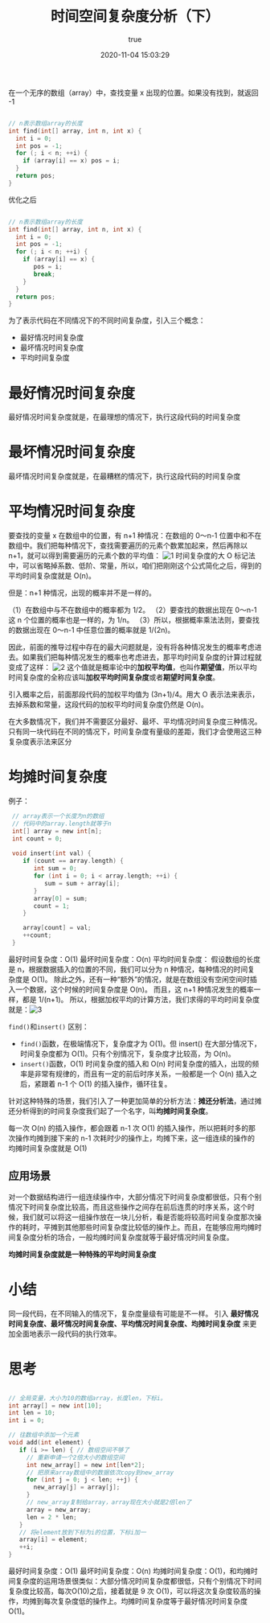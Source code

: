 ﻿---
title: 时间空间复杂度分析（下）
date: 2020-11-04 15:03:29
# permalink: /pages/8143cc480faf9a11
categories: 
  - 数据结构
tags: 
  - 复杂度
author: 
  name: yangxin
  link: https://github.com/yangxin6/data_structure
---


在一个无序的数组（array）中，查找变量 x 出现的位置。如果没有找到，就返回 -1
```c

// n表示数组array的长度
int find(int[] array, int n, int x) {
  int i = 0;
  int pos = -1;
  for (; i < n; ++i) {
    if (array[i] == x) pos = i;
  }
  return pos;
}
```
优化之后

```c

// n表示数组array的长度
int find(int[] array, int n, int x) {
  int i = 0;
  int pos = -1;
  for (; i < n; ++i) {
    if (array[i] == x) {
       pos = i;
       break;
    }
  }
  return pos;
}
```
为了表示代码在不同情况下的不同时间复杂度，引入三个概念：
- 最好情况时间复杂度
- 最坏情况时间复杂度
- 平均时间复杂度

# 最好情况时间复杂度
最好情况时间复杂度就是，在最理想的情况下，执行这段代码的时间复杂度
# 最坏情况时间复杂度
最坏情况时间复杂度就是，在最糟糕的情况下，执行这段代码的时间复杂度
# 平均情况时间复杂度
要查找的变量 x 在数组中的位置，有 n+1 种情况：在数组的 0～n-1 位置中和不在数组中。我们把每种情况下，查找需要遍历的元素个数累加起来，然后再除以 n+1，就可以得到需要遍历的元素个数的平均值：
![1](https://cdn.jsdelivr.net/gh/yangxin6/img-hosting@master/images/1.3s14fssqy6m0.jpeg)
时间复杂度的大 O 标记法中，可以省略掉系数、低阶、常量，所以，咱们把刚刚这个公式简化之后，得到的平均时间复杂度就是 O(n)。

但是：n+1 种情况，出现的概率并不是一样的。

（1）在数组中与不在数组中的概率都为 1/2。
（2）要查找的数据出现在 0～n-1 这 n 个位置的概率也是一样的，为 1/n。
（3）所以，根据概率乘法法则，要查找的数据出现在 0～n-1 中任意位置的概率就是 1/(2n)。

因此，前面的推导过程中存在的最大问题就是，没有将各种情况发生的概率考虑进去。如果我们把每种情况发生的概率也考虑进去，那平均时间复杂度的计算过程就变成了这样：
![2](https://cdn.jsdelivr.net/gh/yangxin6/img-hosting@master/images/2.4unmr16ilmo0.png)
这个值就是概率论中的**加权平均值**，也叫作**期望值**，所以平均时间复杂度的全称应该叫**加权平均时间复杂度**或者**期望时间复杂度**。


引入概率之后，前面那段代码的加权平均值为 (3n+1)/4。用大 O 表示法来表示，去掉系数和常量，这段代码的加权平均时间复杂度仍然是 O(n)。

在大多数情况下，我们并不需要区分最好、最坏、平均情况时间复杂度三种情况。只有同一块代码在不同的情况下，时间复杂度有量级的差距，我们才会使用这三种复杂度表示法来区分
# 均摊时间复杂度
例子：

```c
 // array表示一个长度为n的数组
 // 代码中的array.length就等于n
 int[] array = new int[n];
 int count = 0;
 
 void insert(int val) {
    if (count == array.length) {
       int sum = 0;
       for (int i = 0; i < array.length; ++i) {
          sum = sum + array[i];
       }
       array[0] = sum;
       count = 1;
    }

    array[count] = val;
    ++count;
 }
```
最好时间复杂度：O(1)
最坏时间复杂度：O(n)
平均时间复杂度：
假设数组的长度是 n，根据数据插入的位置的不同，我们可以分为 n 种情况，每种情况的时间复杂度是 O(1)。
除此之外，还有一种“额外”的情况，就是在数组没有空闲空间时插入一个数据，这个时候的时间复杂度是 O(n)。
而且，这 n+1 种情况发生的概率一样，都是 1/(n+1)。
所以，根据加权平均的计算方法，我们求得的平均时间复杂度就是：![3](https://cdn.jsdelivr.net/gh/yangxin6/img-hosting@master/images/3.4nw88pye34m0.jpeg)

`find()`和`insert()` 区别：
- `find()`函数，在极端情况下，复杂度才为 O(1)。但 insert() 在大部分情况下，时间复杂度都为 O(1)。只有个别情况下，复杂度才比较高，为 O(n)。
- `insert()`函数，O(1) 时间复杂度的插入和 O(n) 时间复杂度的插入，出现的频率是非常有规律的，而且有一定的前后时序关系，一般都是一个 O(n) 插入之后，紧跟着 n-1 个 O(1) 的插入操作，循环往复。

针对这种特殊的场景，我们引入了一种更加简单的分析方法：**摊还分析法**，通过摊还分析得到的时间复杂度我们起了一个名字，叫**均摊时间复杂度**。

每一次 O(n) 的插入操作，都会跟着 n-1 次 O(1) 的插入操作，所以把耗时多的那次操作均摊到接下来的 n-1 次耗时少的操作上，均摊下来，这一组连续的操作的均摊时间复杂度就是 O(1)

## 应用场景
对一个数据结构进行一组连续操作中，大部分情况下时间复杂度都很低，只有个别情况下时间复杂度比较高，而且这些操作之间存在前后连贯的时序关系，这个时候，我们就可以将这一组操作放在一块儿分析，看是否能将较高时间复杂度那次操作的耗时，平摊到其他那些时间复杂度比较低的操作上。而且，在能够应用均摊时间复杂度分析的场合，一般均摊时间复杂度就等于最好情况时间复杂度。

**均摊时间复杂度就是一种特殊的平均时间复杂度**

# 小结
同一段代码，在不同输入的情况下，复杂度量级有可能是不一样。
引入 **最好情况时间复杂度、最坏情况时间复杂度、平均情况时间复杂度、均摊时间复杂度** 来更加全面地表示一段代码的执行效率。

# 思考

```c

// 全局变量，大小为10的数组array，长度len，下标i。
int array[] = new int[10]; 
int len = 10;
int i = 0;

// 往数组中添加一个元素
void add(int element) {
   if (i >= len) { // 数组空间不够了
     // 重新申请一个2倍大小的数组空间
     int new_array[] = new int[len*2];
     // 把原来array数组中的数据依次copy到new_array
     for (int j = 0; j < len; ++j) {
       new_array[j] = array[j];
     }
     // new_array复制给array，array现在大小就是2倍len了
     array = new_array;
     len = 2 * len;
   }
   // 将element放到下标为i的位置，下标i加一
   array[i] = element;
   ++i;
}
```
最好时间复杂度：O(1)
最坏时间复杂度：O(n)
均摊时间复杂度：O(1)，和均摊时间复杂度的运用场景很类似：大部分情况时间复杂度都很低，只有个别情况下时间复杂度比较高，每次O(10)之后，接着就是 9 次 O(1)，可以将这次复杂度较高的操作，均摊到每次复杂度低的操作上。均摊时间复杂度等于最好情况时间复杂度O(1)。


